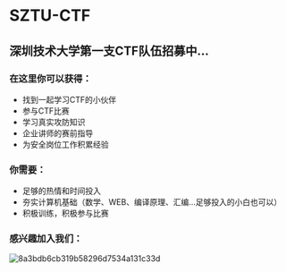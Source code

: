 # SZTU-CTF
## 深圳技术大学第一支CTF队伍招募中...

### 在这里你可以获得：
 - 找到一起学习CTF的小伙伴
 - 参与CTF比赛
 - 学习真实攻防知识
 - 企业讲师的赛前指导
 - 为安全岗位工作积累经验
 
### 你需要：
- 足够的热情和时间投入
- 夯实计算机基础（数学、WEB、编译原理、汇编...足够投入的小白也可以）
- 积极训练，积极参与比赛

### 感兴趣加入我们：
![8a3bdb6cb319b58296d7534a131c33d](https://user-images.githubusercontent.com/112067997/191745868-88567d60-75cd-4669-82eb-8f14c6a20fdc.jpg)
